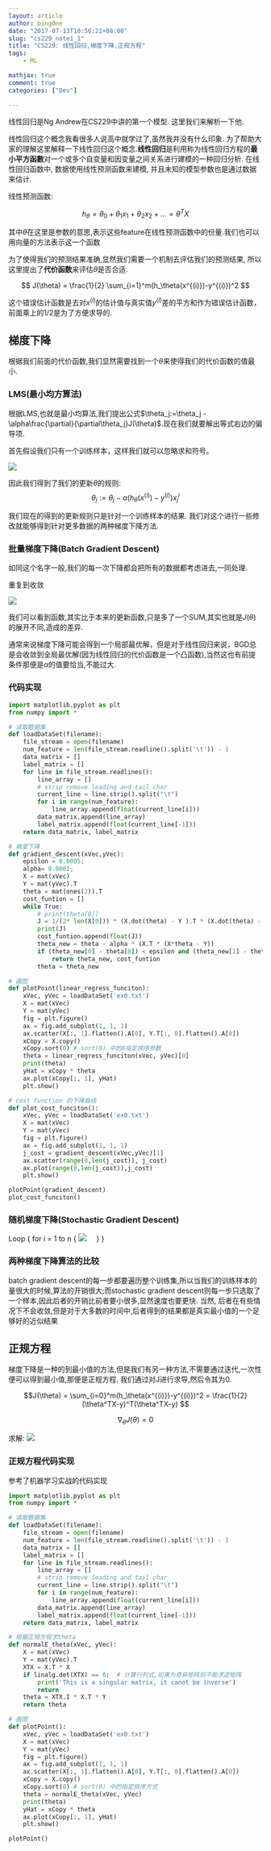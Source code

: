 ```yaml
---
layout: article
author: bing0ne
date: "2017-07-13T10:56:21+08:00"
slug: "cs229_note1_1"
title: "CS229: 线性回归,梯度下降,正规方程"
tags: 
    - ML

mathjax: true
comment: true
categories: ["Dev"]

---
```


线性回归是Ng Andrew在CS229中讲的第一个模型. 这里我们来解析一下他.

<!--more-->

线性回归这个概念我看很多人说高中就学过了,虽然我并没有什么印象. 为了帮助大家的理解这里解释一下线性回归这个概念.**线性回归**是利用称为线性回归方程的**最小平方函數**对一个或多个自变量和因变量之间关系进行建模的一种回归分析. 在线性回归函数中, 数据使用线性预测函数来建模, 并且未知的模型参数也是通过数据来估计.


线性预测函数:

$$h_\theta = \theta_0+\theta_1x_1+\theta_2x_2+... = \theta^TX$$

其中$\theta$在这里是参数的意思,表示这些feature在线性预测函数中的份量.我们也可以用向量的方法表示这一个函数


为了使得我们的预测结果准确,显然我们需要一个机制去评估我们的预测结果, 所以这里提出了**代价函数**来评估$\theta$是否合适.

$$
J(\theta) = \frac{1}{2} \sum_{i=1}^m(h_\theta(x^{(i)})-y^{(i)})^2 
$$

这个错误估计函数是去对$x^{(i)}$的估计值与真实值$y^{(i)}$差的平方和作为错误估计函数，前面乘上的1/2是为了方便求导的.


## 梯度下降

根据我们前面的代价函数,我们显然需要找到一个$\theta$来使得我们的代价函数的值最小.

### LMS(最小均方算法)

根据LMS,也就是最小均算法,我们提出公式$\theta_j:=\theta_j - \alpha\frac{\partial}{\partial\theta_j}J(\theta)$.现在我们就要解出等式右边的偏导项.

首先假设我们只有一个训练样本，这样我们就可以忽略求和符号。

![](https://ws2.sinaimg.cn/bmiddle/006tNc79gy1fm1ngk9p0cj30ny0bsdh6.jpg)

因此我们得到了我们的更新$\theta$的规则:
$$\theta_j := \theta_j - \alpha(h_\theta(x^{(i)})-y^{(i)})x_j^{i}$$

我们现在的得到的更新规则只是针对一个训练样本的结果. 我们对这个进行一些修改就能够得到针对更多数据的两种梯度下降方法.

### 批量梯度下降(Batch Gradient Descent)
如同这个名字一般,我们的每一次下降都会把所有的数据都考虑进去,一同处理.

重复到收敛

![](https://ws4.sinaimg.cn/bmiddle/006tNc79gy1fm1ndbul67j30oo03yweu.jpg)

我们可以看到函数,其实比于本来的更新函数,只是多了一个SUM,其实也就是$J(\theta)$的展开不同,造成的差异.


通常来说梯度下降可能会得到一个局部最优解，但是对于线性回归来说，BGD总是会收敛到全局最优解(因为线性回归的代价函数是一个凸函数),当然这也有前提条件那便是$\alpha$的值要恰当,不能过大.
### 代码实现

```python
import matplotlib.pyplot as plt
from numpy import *

# 读取数据集
def loadDataSet(filename):
    file_stream = open(filename)
    num_feature = len(file_stream.readline().split('\t')) - 1
    data_matrix = []
    label_matrix = []
    for line in file_stream.readlines():
        line_array = []
        # strip remove leading and tail char
        current_line = line.strip().split("\t")
        for i in range(num_feature):
            line_array.append(float(current_line[i]))
        data_matrix.append(line_array)
        label_matrix.append(float(current_line[-1]))
    return data_matrix, label_matrix

# 梯度下降
def gradient_descent(xVec,yVec):
    epsilon = 0.0005;
    alpha= 0.0001;
    X = mat(xVec)
    Y = mat(yVec).T
    theta = mat(ones(2)).T
    cost_funtion = []
    while True:
        # print(theta[0])
        J = 1/(2* len(X[0])) * (X.dot(theta) - Y ).T * (X.dot(theta) - Y )
        print(J)
        cost_funtion.append(float(J))
        theta_new = theta - alpha * (X.T * (X*theta - Y))
        if (theta_new[0] - theta[0]) < epsilon and (theta_new[1] - theta[1]) < epsilon:
            return theta_new, cost_funtion
        theta = theta_new

# 画图
def plotPoint(linear_regress_funciton):
    xVec, yVec = loadDataSet('ex0.txt')
    X = mat(xVec)
    Y = mat(yVec)
    fig = plt.figure()
    ax = fig.add_subplot(1, 1, 1)
    ax.scatter(X[:, 1].flatten().A[0], Y.T[:, 0].flatten().A[0])
    xCopy = X.copy()
    xCopy.sort(0) # sort(0) 中的0指定排序参数
    theta = linear_regress_funciton(xVec, yVec)[0]
    print(theta)
    yHat = xCopy * theta
    ax.plot(xCopy[:, 1], yHat)
    plt.show()

# cost function 的下降曲线
def plot_cost_funciton():
    xVec, yVec = loadDataSet('ex0.txt')
    X = mat(xVec)
    Y = mat(yVec)
    fig = plt.figure()
    ax = fig.add_subplot(1, 1, 1)
    j_cost = gradient_descent(xVec,yVec)[1]
    ax.scatter(range(0,len(j_cost)), j_cost)
    ax.plot(range(0,len(j_cost)),j_cost)
    plt.show()

plotPoint(gradient_descent)
plot_cost_funciton()
```


### 随机梯度下降(Stochastic Gradient Descent)


Loop {
    for i = 1 to n {
![](https://ws2.sinaimg.cn/bmiddle/006tNc79gy1fm1n4wcyhbj30p604yt91.jpg)
&nbsp;&nbsp;&nbsp;&nbsp;}
}

### 两种梯度下降算法的比较

batch gradient descent的每一步都要遍历整个训练集,所以当我们的训练样本的量很大的时候,算法的开销很大;而stochastic gradient descent则每一步只选取了一个样本,因此后者的开销比前者要小很多,显然速度也要更快. 当然, 后者在有些情况下不会收敛,但是对于大多数的时间中,后者得到的结果都是真实最小值的一个足够好的近似结果

## 正规方程
梯度下降是一种的到最小值的方法,但是我们有另一种方法,不需要通过迭代,一次性便可以得到最小值,那便是正规方程. 我们通过对J进行求导,然后令其为0.

$$J(\theta) = \sum_{i=0}^m(h_\theta(x^{(i)})-y^{(i)})^2 = \frac{1}{2}(\theta^TX-y)^T(\theta^TX-y)  $$

$$\nabla_{\theta}J(\theta)= 0$$

求解:
![](https://ws2.sinaimg.cn/bmiddle/006tNc79gy1fm1n3vpz95j31940s0n3b.jpg)

### 正规方程代码实现
参考了机器学习实战的代码实现

```python
import matplotlib.pyplot as plt
from numpy import *

# 读取数据集
def loadDataSet(filename):
    file_stream = open(filename)
    num_feature = len(file_stream.readline().split('\t')) - 1
    data_matrix = []
    label_matrix = []
    for line in file_stream.readlines():
        line_array = []
        # strip remove leading and tail char
        current_line = line.strip().split("\t")
        for i in range(num_feature):
            line_array.append(float(current_line[i]))
        data_matrix.append(line_array)
        label_matrix.append(float(current_line[-1]))
    return data_matrix, label_matrix

# 根据正规方程求theta
def normalE_theta(xVec, yVec):
    X = mat(xVec)
    Y = mat(yVec).T
    XTX = X.T * X
    if linalg.det(XTX) == 0:  # 计算行列式,如果为奇异矩阵则不能求逆矩阵
        print('This is a singular matrix, it canot be inverse')
        return
    theta = XTX.I * X.T * Y
    return theta

# 画图
def plotPoint():
    xVec, yVec = loadDataSet('ex0.txt')
    X = mat(xVec)
    Y = mat(yVec)
    fig = plt.figure()
    ax = fig.add_subplot(1, 1, 1)
    ax.scatter(X[:, 1].flatten().A[0], Y.T[:, 0].flatten().A[0])
    xCopy = X.copy()
    xCopy.sort(0) # sort(0) 中的指定排序方式
    theta = normalE_theta(xVec, yVec)
    print(theta)
    yHat = xCopy * theta
    ax.plot(xCopy[:, 1], yHat)
    plt.show()

plotPoint()
```


